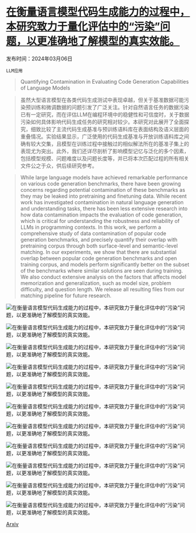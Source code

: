 # [在衡量语言模型代码生成能力的过程中，本研究致力于量化评估中的“污染”问题，以更准确地了解模型的真实效能。](https://arxiv.org/abs/2403.04811)

发布时间：2024年03月06日

`LLM应用`

> Quantifying Contamination in Evaluating Code Generation Capabilities of Language Models

> 虽然大型语言模型在各类代码生成测试中表现卓越，但关于基准数据可能污染预训练和微调数据的问题引发了广泛关注。针对自然语言任务的数据污染已有一定研究，而在评估LLM在编程环境中的稳健性和可信度时，关于数据污染如何具体影响代码生成任务的研究相对较少。本研究对此展开了全面探究，细致比较了主流代码生成基准与预训练语料库在表面结构及语义层面的重叠情况。实验结果显示，广泛使用的代码生成基准与开放训练语料库之间确有较大交集，且模型在训练过程中接触过的相似解法所在的基准子集上的表现尤为突出。此外，我们还详尽剖析了影响模型记忆与泛化的多个因素，包括模型规模、问题难度以及问题长度等，并已将本次匹配过程的所有相关文件公之于众，供后续研究参考。

> While large language models have achieved remarkable performance on various code generation benchmarks, there have been growing concerns regarding potential contamination of these benchmarks as they may be leaked into pretraining and finetuning data. While recent work has investigated contamination in natural language generation and understanding tasks, there has been less extensive research into how data contamination impacts the evaluation of code generation, which is critical for understanding the robustness and reliability of LLMs in programming contexts. In this work, we perform a comprehensive study of data contamination of popular code generation benchmarks, and precisely quantify their overlap with pretraining corpus through both surface-level and semantic-level matching. In our experiments, we show that there are substantial overlap between popular code generation benchmarks and open training corpus, and models perform significantly better on the subset of the benchmarks where similar solutions are seen during training. We also conduct extensive analysis on the factors that affects model memorization and generalization, such as model size, problem difficulty, and question length. We release all resulting files from our matching pipeline for future research.

![在衡量语言模型代码生成能力的过程中，本研究致力于量化评估中的“污染”问题，以更准确地了解模型的真实效能。](../../../paper_images/2403.04811/similarity_score_percentage.png)

![在衡量语言模型代码生成能力的过程中，本研究致力于量化评估中的“污染”问题，以更准确地了解模型的真实效能。](../../../paper_images/2403.04811/HE_similarity_score_percentage.png)

![在衡量语言模型代码生成能力的过程中，本研究致力于量化评估中的“污染”问题，以更准确地了解模型的真实效能。](../../../paper_images/2403.04811/x1.png)

![在衡量语言模型代码生成能力的过程中，本研究致力于量化评估中的“污染”问题，以更准确地了解模型的真实效能。](../../../paper_images/2403.04811/x2.png)

![在衡量语言模型代码生成能力的过程中，本研究致力于量化评估中的“污染”问题，以更准确地了解模型的真实效能。](../../../paper_images/2403.04811/x3.png)

![在衡量语言模型代码生成能力的过程中，本研究致力于量化评估中的“污染”问题，以更准确地了解模型的真实效能。](../../../paper_images/2403.04811/x4.png)

![在衡量语言模型代码生成能力的过程中，本研究致力于量化评估中的“污染”问题，以更准确地了解模型的真实效能。](../../../paper_images/2403.04811/x5.png)

![在衡量语言模型代码生成能力的过程中，本研究致力于量化评估中的“污染”问题，以更准确地了解模型的真实效能。](../../../paper_images/2403.04811/x6.png)

![在衡量语言模型代码生成能力的过程中，本研究致力于量化评估中的“污染”问题，以更准确地了解模型的真实效能。](../../../paper_images/2403.04811/x7.png)

![在衡量语言模型代码生成能力的过程中，本研究致力于量化评估中的“污染”问题，以更准确地了解模型的真实效能。](../../../paper_images/2403.04811/x8.png)

![在衡量语言模型代码生成能力的过程中，本研究致力于量化评估中的“污染”问题，以更准确地了解模型的真实效能。](../../../paper_images/2403.04811/x9.png)

[Arxiv](https://arxiv.org/abs/2403.04811)